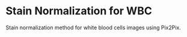 # Stain Normalization for WBC
Stain normalization method for white blood cells images using Pix2Pix.
